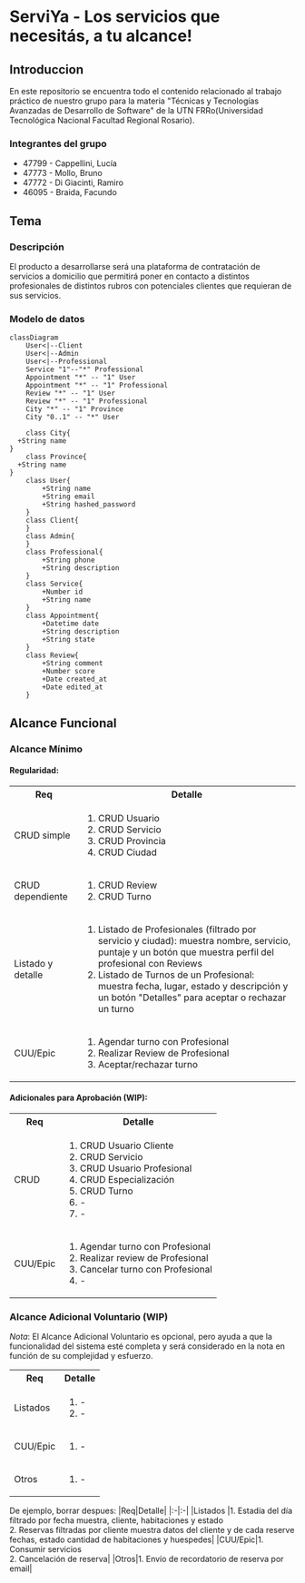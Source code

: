 # ServiYa - Los servicios que necesitás, a tu alcance!

## Introduccion
En este repositorio se encuentra todo el contenido relacionado al trabajo práctico de nuestro grupo 
para la materia "Técnicas y Tecnologías Avanzadas de Desarrollo de Software" de la UTN FRRo(Universidad Tecnológica Nacional Facultad Regional Rosario).

### Integrantes del grupo
* 47799 - Cappellini, Lucía
* 47773 - Mollo, Bruno
* 47772 - Di Giacinti, Ramiro
* 46095 - Braida, Facundo 

## Tema
### Descripción
El producto a desarrollarse será una plataforma de contratación de servicios a domicilio que permitirá poner en contacto a 
distintos profesionales de distintos rubros con potenciales clientes que requieran de sus servicios.

### Modelo de datos
```mermaid
classDiagram
    User<|--Client
    User<|--Admin
    User<|--Professional
    Service "1"--"*" Professional
    Appointment "*" -- "1" User
    Appointment "*" -- "1" Professional
    Review "*" -- "1" User
    Review "*" -- "1" Professional
    City "*" -- "1" Province
    City "0..1" -- "*" User

    class City{
  +String name
}
    class Province{
  +String name
}
    class User{
        +String name
        +String email
        +String hashed_password
    }
    class Client{
    }
    class Admin{
    }
    class Professional{
        +String phone
        +String description
    }
    class Service{
        +Number id
        +String name
    }
    class Appointment{
        +Datetime date
        +String description
        +String state
    }
    class Review{
        +String comment
        +Number score
        +Date created_at
        +Date edited_at
    }

```
## Alcance Funcional 

### Alcance Mínimo


#### Regularidad:
<table>
    <tr>
        <th>Req</th>
        <th>Detalle</th>
    </tr>    
    <tr>
        <td>CRUD simple</td>
        <td>
            <ol>
                <li>CRUD Usuario</li>
                <li>CRUD Servicio</li>
                <li>CRUD Provincia</li>
                <li>CRUD Ciudad</li>
            </ol>
        </td>
    </tr>
    <tr>
        <td>CRUD dependiente</td>
        <td>
            <ol>
                <li>CRUD Review</li>
                <li>CRUD Turno</li>
            </ol>
        </td>
    </tr>
    <tr>
        <td>Listado y detalle</td>
        <td>
            <ol>
                <li>
                    Listado de Profesionales (filtrado por servicio y ciudad): muestra nombre, servicio,             
                    puntaje y un botón que muestra perfil del profesional con Reviews
                </li>
                <li>
                    Listado de Turnos de un Profesional: muestra fecha, lugar, estado y descripción y un botón "Detalles" para aceptar o rechazar un turno 
                </li>
            </ol>
        </td>
    </tr>
    <tr>
        <td>CUU/Epic</td>
        <td>
            <ol>
                <li>Agendar turno con Profesional</li>
                <li>Realizar Review de Profesional</li>
                <li>Aceptar/rechazar turno</li>
            </ol>
        </td>
    </tr>
</table>

#### Adicionales para Aprobación (WIP):
<table>
    <tr>
        <th>Req</th>
        <th>Detalle</th>
    </tr>
    <tr>
        <td>CRUD</td>
        <td>
            <ol>
                <li>CRUD Usuario Cliente</li>
                <li>CRUD Servicio</li>
                <li>CRUD Usuario Profesional</li>
                <li>CRUD Especialización</li>
                <li>CRUD Turno</li>
                <li>-</li>
                <li>-</li>
            </ol>
        </td>
    </tr>
    <tr>
        <td>CUU/Epic</td>
        <td>
            <ol>
                <li>Agendar turno con Profesional</li>
                <li>Realizar review de Profesional</li>
                <li>Cancelar turno con Profesional</li><li>-</li>
            </ol>
        </td>
    </tr>
</table>


### Alcance Adicional Voluntario (WIP)

*Nota*: El Alcance Adicional Voluntario es opcional, pero ayuda a que la funcionalidad del sistema esté completa y será considerado en la nota en función de su complejidad y esfuerzo.

<table>
    <tr>
        <th>Req</th>
        <th>Detalle</th>
    </tr>
    <tr>
        <td>Listados</td>
        <td>
            <ol>
                <li>-</li>
                <li>-</li>
            </ol>
        </td>
    </tr>
    <tr>
        <td>CUU/Epic</td>
        <td>
            <ol>
                <li>-</li>
            </ol>
        </td>
    </tr>
    <tr>
        <td>Otros</td>
        <td>
            <ol>
                <li>-</li>
            </ol>
        </td>
    </tr>
</table>

De ejemplo, borrar despues:
|Req|Detalle|
|:-|:-|
|Listados |1. Estadía del día filtrado por fecha muestra, cliente, habitaciones y estado <br>2. Reservas filtradas por cliente muestra datos del cliente y de cada reserve fechas, estado cantidad de habitaciones y huespedes|
|CUU/Epic|1. Consumir servicios<br>2. Cancelación de reserva|
|Otros|1. Envío de recordatorio de reserva por email|
